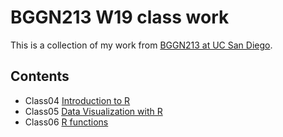 # BGGN213 W19 class work

This is a collection of my work from [BGGN213 at UC San Diego](https://bioboot.github.io/bggn213_W19/).

## Contents
- Class04 [Introduction to R](https://github.com/heyudou/BGGN213_bioinformatics/tree/master/class04%20Intro%20to%20R)
- Class05 [Data Visualization with R](https://github.com/heyudou/BGGN213_bioinformatics/tree/master/class05%20R%20data%20visualization)
- Class06 [R functions](https://github.com/heyudou/BGGN213_bioinformatics/tree/master/class06%20R%20Function)

